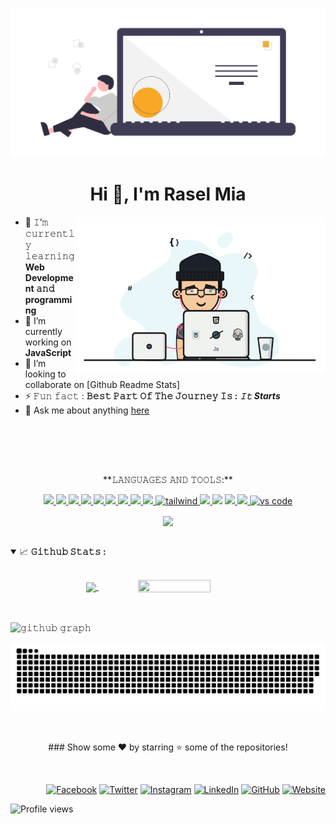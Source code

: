 ![Brand](developer.png)

<h1 align="center">Hi 👋, I'm Rasel Mia</h1>

<a target="_blank">
  <img align="right" height="250" width="400" alt="GIF" src="image.gif">
</a>

- 🌱 𝙸’𝚖 𝚌𝚞𝚛𝚛𝚎𝚗𝚝𝚕𝚢 𝚕𝚎𝚊𝚛𝚗𝚒𝚗𝚐 **Web Development 𝚊𝚗𝚍 programming**
- 🔭 I’m currently working on **JavaScript**
- 👯 I’m looking to collaborate on [Github Readme Stats]
- ⚡ 𝙵𝚞𝚗 𝚏𝚊𝚌𝚝 : **𝙱𝚎𝚜𝚝 𝙿𝚊𝚛𝚝 𝙾𝚏 𝚃𝚑𝚎 𝙹𝚘𝚞𝚛𝚗𝚎𝚢 𝙸𝚜 : _𝙸𝚝 Starts_**
- 💬 Ask me about anything [here](https://github.com/mdraselmiah95)

<br><br><br>

<h2 ></h2>
<p align="center">**𝙻𝙰𝙽𝙶𝚄𝙰𝙶𝙴𝚂 𝙰𝙽𝙳 𝚃𝙾𝙾𝙻𝚂:**</p>  
<p align="center">
   <a href="https://www.mongodb.com/" target="_blank"> <img src="https://img.icons8.com/color/48/000000/mongodb.png"/> </a> 
    <a href="https://firebase.google.com/" target="_blank"> <img src="https://img.icons8.com/color/48/000000/firebase.png"/> </a>  
    <a href="https://nodejs.org/en/" target="_blank"> <img src="https://img.icons8.com/fluency/48/000000/node-js.png"/> </a>  
    <a href="https://reactjs.org/" target="_blank"> <img src="https://img.icons8.com/dusk/48/000000/react.png"/> </a>  
 <a href="https://developer.mozilla.org/en-US/docs/Web/JavaScript" target="_blank"> <img src="https://img.icons8.com/color/48/000000/javascript--v2.png"/> </a> 
    <a href="https://www.w3schools.com/html/html_intro.asp" target="_blank"> <img src="https://img.icons8.com/color/48/000000/html-5.png"/> </a> 
    <a href="https://www.w3schools.com/css/" target="_blank"> <img src="https://img.icons8.com/color/48/000000/css3.png"/> </a> 
    <a href="https://mui.com/" target="_blank"> <img src="https://img.icons8.com/color/48/000000/material-ui.png"/> </a> 
    <a href="https://getbootstrap.com" target="_blank"> <img src="https://img.icons8.com/color/48/000000/bootstrap.png"/> </a> 
    <a href="https://tailwindcss.com/" target="_blank"> <img src="https://www.vectorlogo.zone/logos/tailwindcss/tailwindcss-icon.svg" alt="tailwind" width="40" height="40"/> </a>
    <!-- <a href="https://www.python.org" target="_blank"> <img src="https://img.icons8.com/color/48/000000/python.png"/> </a>  -->
    <!-- <a style="padding-right:8px;" href="https://nodejs.org" target="_blank"> <img src="https://img.icons8.com/color/48/000000/nodejs.png"/> </a>  -->
    <!-- <a style="padding-right:8px;" href="https://www.mysql.com/" target="_blank"> <img src="https://img.icons8.com/fluent/50/000000/mysql-logo.png"/> </a> -->
    <!-- <a href="https://postman.com" target="_blank"> <img src="https://www.vectorlogo.zone/logos/getpostman/getpostman-icon.svg" alt="postman" width="45" height="45"/> </a>    -->
    <a href="https://git-scm.com/" target="_blank"> <img src="https://img.icons8.com/color/48/000000/git.png"/> </a> 
    <a href="https://github.com/mdraselmiah95" target="_blank"> <img src="https://img.icons8.com/color/48/000000/github--v3.png"/></a> 
    <a href="https://www.figma.com/" target="_blank"> <img src="https://img.icons8.com/color/48/000000/figma--v2.png"/> </a>
    <a href="https://www.adobe.com/products/photoshop.html" target="_blank"><img src="https://img.icons8.com/ultraviolet/40/000000/adobe-photoshop--v2.png"/> </a>
    <a href="https://code.visualstudio.com/" target="_blank">     <img src="https://www.vectorlogo.zone/logos/visualstudio_code/visualstudio_code-icon.svg" alt="vs code" width="40" height="40"/> </a>
 </P>
 
 <p align="center">
<a> <img align="center" src="https://github-readme-streak-stats.herokuapp.com/?user=mdraselmiah95&theme=dark&hide_border=true"/> </a>
</p> 
<br>

<details open="">
<summary>
  <g-emoji class="g-emoji" alias="chart_with_upwards_trend" fallback-src="https://github.githubassets.com/images/icons/emoji/unicode/1f4c8.png">📈</g-emoji>
  <strong>𝙶𝚒𝚝𝚑𝚞𝚋 𝚂𝚝𝚊𝚝𝚜 : </strong>
</summary>
<br>

<p align="center">
  <a href="https://github.com/mdraselmiah95">
    <img align="center" width="50%" src="https://github-readme-stats.vercel.app/api?username=mdraselmiah95&show_icons=true&hide_border=true&title_color=94b4a4&amp&icon_color=FFFFFF&amp&text_color=FFFFFF&amp&bg_color=000000&count_private=true&include_all_commits=true"/>
  </a>
  <a href="https://github.com/mdraselmiah95">
    <img align="center" height="50%" width="48%" src="https://github-readme-stats.vercel.app/api/top-langs/?username=mdraselmiah95&text_color=FFFFFF&bg_color=000000&title_color=94b4a4&langs_count=15&layout=compact&hide_border=true" />
  </a>
</p>
</details>
<br>

![𝚐𝚒𝚝𝚑𝚞𝚋 𝚐𝚛𝚊𝚙𝚑](https://activity-graph.herokuapp.com/graph?username=mdraselmiah95&theme=react-dark&hide_border=true&area=true)
<br/>
<p align="center">
   <img src="https://github.com/mdraselmiah95/mdraselmiah95/blob/output/github-contribution-grid-snake.svg" alt="snake">
</p>
<br/>
<p align="center"> ### Show some ❤️ by starring ⭐ some of the repositories!</p>
<br>
<p  align="right">
<a href="https://www.facebook.com/mdraselmiah15" target="_blank"><img src="https://raw.githubusercontent.com/arturssmirnovs/arturssmirnovs/master/fb.png" alt="Facebook" width="30"></a>
<a href="https://twitter.com/raselmiah95" target="_blank"><img src="https://raw.githubusercontent.com/arturssmirnovs/arturssmirnovs/master/tw.png" alt="Twitter" width="30"></a>
<a href="https://www.instagram.com/mdraselmia95/" target="_blank"><img src="https://raw.githubusercontent.com/arturssmirnovs/arturssmirnovs/master/ig.png" alt="Instagram" width="30"></a>
<a href="https://www.linkedin.com/in/mdraselmiah15/" target="_blank"><img src="https://raw.githubusercontent.com/arturssmirnovs/arturssmirnovs/master/in.png" alt="LinkedIn" width="30"></a>
<a href="https://github.com/mdraselmiah95" target="_blank"><img src="https://raw.githubusercontent.com/arturssmirnovs/arturssmirnovs/master/git.png" alt="GitHub" width="30"></a>
<a href="https://raselmia.netlify.app/" target="_blank"><img src="https://raw.githubusercontent.com/arturssmirnovs/arturssmirnovs/master/www.png" alt="Website" width="30"></a>
</p>

![Profile views](https://gpvc.arturio.dev/mdraselmiah95?v=3)
